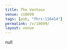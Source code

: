 ```yaml
---
title: The Ventoux
venue: v18699
tags: [pub, "fhrs:116414"]
permalink: /v/18699/
layout: venue
---
```

null
